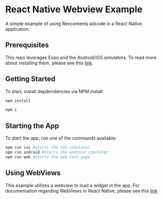 # React Native Webview Example

A simple example of using Revcontents adcode in a React Native application.

## Prerequisites

This repo leverages Expo and the Android/iOS simulators. To read more about installing them, please see this [link](https://docs.expo.dev/get-started/installation/).

## Getting Started

To start, install depdendencies via NPM install:

```bash
npm install

npm i
```

## Starting the App

To start the app, run one of the commands available:

```bash
npm run ios #starts the iOS simulator
npm run android #starts the android simulator
npm run web #starts the web test page
```

## Using WebViews

This example utilizes a webview to load a widget in the app. For documentation regarding WebViews in React Native, please see this [link](https://github.com/react-native-webview/react-native-webview)
